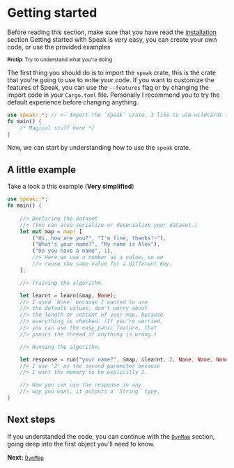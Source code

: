 # Getting started

Before reading this section, make sure that you have read the [installation][install] section
Getting started with Speak is very easy, you can create your own code, or use the provided examples

<small>

**Protip**: Try to understand what you're doing
</small>

The first thing you should do is to import the `speak` crate, this is the crate that you're going to use to write your code. If you want to customize the features of Speak, you can use the `--features` flag or by changing the import code in your `Cargo.toml` file. Personally I recommend you to try the default experience before changing anything.

```rust
use speak::*; // <- Import the `speak` crate, I like to use wildcards (*).
fn main() {
	/* Magical stuff here */
}
```

Now, we can start by understanding how to use the `speak` crate.

## A little example

Take a look a this example (**Very simplified**)

```rust
use speak::*;
fn main() {
	
	//> Declaring the dataset
	//> (You can also serialize or deserialize your dataset.)
	let mut map = map! [
		("Hi, how are you?", "I'm fine, thanks!~"),
		("What's your name?", "My name is Alex"),
		("Do you have a name", 1),
		//> Here we use a number as a value, so we
		//> reuse the same value for a different key.
	];

	//> Training the algorithm.

	let learnt = learn(&map, None);
	//> I used `None` because I wanted to use
	//> the default values, don't worry about
	//> the length or content of your map, because
	//> everything is checked. (If you're worried,
	//> you can use the easy_panic feature, that
	//> panics the thread if anything is wrong.)

	//> Running the algorithm.

	let response = run("your name?", &map, &learnt, 2, None, None, None);
	//> I use '2' as the second parameter because
	//> I want the memory to be explicitly 2. 

	//> Now you can use the response in any
	//> way you want, it outputs a `String` type.
}
```

## Next steps

If you understanded the code, you can continue with the [`DynMap`][dynmap] section, going deep into the first object you'll need to know.

**Next:** [`DynMap`][dynmap]


[dynmap]: struct/dynmap
[install]: installation